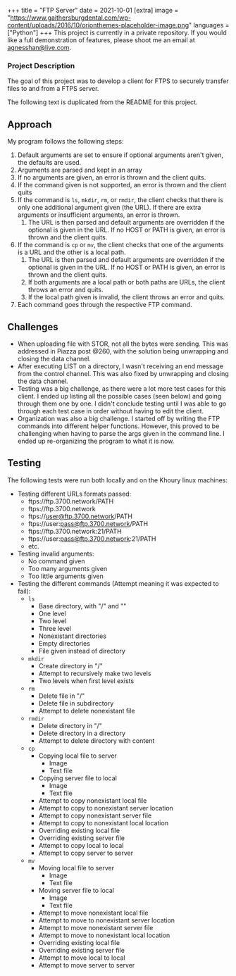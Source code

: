 +++
title = "FTP Server"
date = 2021-10-01
[extra]
image = "https://www.gaithersburgdental.com/wp-content/uploads/2016/10/orionthemes-placeholder-image.png"
languages = ["Python"]
+++
This project is currently in a private repository. If you would like a full demonstration of features, please shoot me an email at [agnesshan@live.com](mailto:agnesshan@live.com).

### Project Description
The goal of this project was to develop a client for FTPS to securely transfer files to and from a FTPS server. 

The following text is duplicated from the README for this project.

## Approach

My program follows the following steps:

1. Default arguments are set to ensure if optional arguments aren't given, the defaults are used.
2. Arguments are parsed and kept in an array
3. If no arguments are given, an error is thrown and the client quits.
4. If the command given is not supported, an error is thrown and the client quits
5. If the command is `ls`, `mkdir`, `rm`, or `rmdir`, the client checks that there is only one additional argument given (the URL). If there are extra arguments or insufficient arguments, an error is thrown. 
	1. The URL is then parsed and default arguments are overridden if the optional is given in the URL. If no HOST or PATH is given, an error is thrown and the client quits.
6. If the command is `cp` or `mv`, the client checks that one of the arguments is a URL and the other is a local path. 
	1. The URL is then parsed and default arguments are overridden if the optional is given in the URL. If no HOST or PATH is given, an error is thrown and the client quits.
	2. If both arguments are a local path or both paths are URLs, the client throws an error and quits.
	3. If the local path given is invalid, the client throws an error and quits.
7. Each command goes through the respective FTP command.

## Challenges

- When uploading file with STOR, not all the bytes were sending. This was addressed in Piazza post @260, with the solution being unwrapping and closing the data channel.
- After executing LIST on a directory, I wasn't receiving an end message from the control channel. This was also fixed by unwrapping and closing the data channel. 
- Testing was a big challenge, as there were a lot more test cases for this client. I ended up listing all the possible cases (seen below) and going through them one by one. I didn't conclude testing until I was able to go through each test case in order without having to edit the client. 
- Organization was also a big challenge. I started off by writing the FTP commands into different helper functions. However, this proved to be challenging when having to parse the args given in the command line. I ended up re-organizing the program to what it is now. 

## Testing

The following tests were run both locally and on the Khoury linux machines:
- Testing different URLs formats passed:
	- ftps://ftp.3700.network/PATH
	- ftps://ftp.3700.network
	- ftps://user@ftp.3700.network/PATH
	- ftps://user:pass@ftp.3700.network/PATH
	- ftps://ftp.3700.network:21/PATH
	- ftps://user:pass@ftp.3700.network:21/PATH
	- etc.
- Testing invalid arguments:
	- No command given
	- Too many arguments given
	- Too little arguments given
- Testing the different commands (Attempt meaning it was expected to fail):
	- `ls`
		- Base directory, with "/" and ""
		- One level
		- Two level
		- Three level
		- Nonexistant directories
		- Empty directories
		- File given instead of directory
	- `mkdir`
		- Create directory in "/"
		- Attempt to recursively make two levels
		- Two levels when first level exists
	- `rm`
		- Delete file in "/"
		- Delete file in subdirectory
		- Attempt to delete nonexistant file
	- `rmdir`
		- Delete directory in "/"
		- Delete directory in a directory
		- Attempt to delete directory with content
	- `cp`
		- Copying local file to server
			- Image
			- Text file
		- Copying server file to local
			- Image
			- Text file
		- Attempt to copy nonexistant local file
		- Attempt to copy to nonexistant server location
		- Attempt to copy nonexistant server file
		- Attempt to copy to nonexistant local location
		- Overriding existing local file
		- Overriding existing server file
		- Attempt to copy local to local
		- Attempt to copy server to server
	- `mv`
		- Moving local file to server
			- Image
			- Text file
		- Moving server file to local
			- Image
			- Text file
		- Attempt to move nonexistant local file
		- Attempt to move to nonexistant server location
		- Attempt to move nonexistant server file
		- Attempt to move to nonexistant local location
		- Overriding existing local file
		- Overriding existing server file
		- Attempt to move local to local
		- Attempt to move server to server